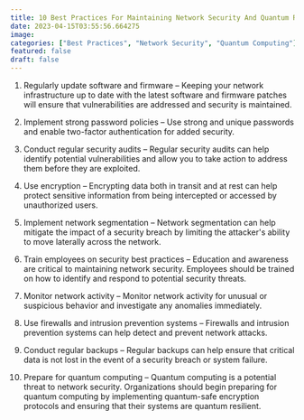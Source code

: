 ```yaml
---
title: 10 Best Practices For Maintaining Network Security And Quantum Readiness
date: 2023-04-15T03:55:56.664275
image: 
categories: ["Best Practices", "Network Security", "Quantum Computing"]
featured: false
draft: false
---
```

1. Regularly update software and firmware – Keeping your network infrastructure up to date with the latest software and firmware patches will ensure that vulnerabilities are addressed and security is maintained.

2. Implement strong password policies – Use strong and unique passwords and enable two-factor authentication for added security.

3. Conduct regular security audits – Regular security audits can help identify potential vulnerabilities and allow you to take action to address them before they are exploited.

4. Use encryption – Encrypting data both in transit and at rest can help protect sensitive information from being intercepted or accessed by unauthorized users.

5. Implement network segmentation – Network segmentation can help mitigate the impact of a security breach by limiting the attacker's ability to move laterally across the network.

6. Train employees on security best practices – Education and awareness are critical to maintaining network security. Employees should be trained on how to identify and respond to potential security threats.

7. Monitor network activity – Monitor network activity for unusual or suspicious behavior and investigate any anomalies immediately.

8. Use firewalls and intrusion prevention systems – Firewalls and intrusion prevention systems can help detect and prevent network attacks.

9. Conduct regular backups – Regular backups can help ensure that critical data is not lost in the event of a security breach or system failure.

10. Prepare for quantum computing – Quantum computing is a potential threat to network security. Organizations should begin preparing for quantum computing by implementing quantum-safe encryption protocols and ensuring that their systems are quantum resilient.